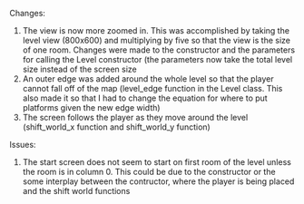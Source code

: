 Changes:

1) The view is now more zoomed in.  This was accomplished by taking the level view (800x600) and multiplying by five so that the view is the size of one room.  Changes were made to the constructor and the parameters for calling the Level constructor (the parameters now take the total level size instead of the screen size  
2) An outer edge was added around the whole level so that the player cannot fall off of the map (level_edge function in the Level class.  This also made it so that I had to change the equation for where to put platforms given the new edge width)
3) The screen follows the player as they move around the level (shift_world_x function and shift_world_y function)

Issues:

1) The start screen does not seem to start on first room of the level unless the room is in column 0.  This could be due to the constructor or the some interplay between the contructor, where the player is being placed and the shift world functions
